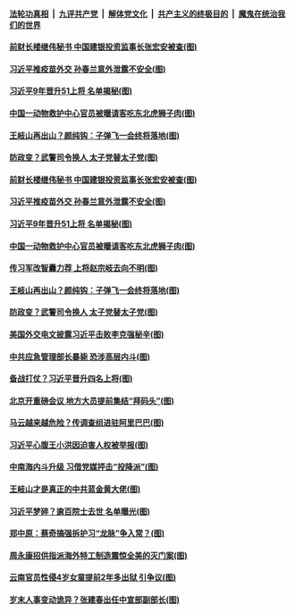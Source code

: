 

####  [法轮功真相](../../../../basic/blob/master/README.md?t=12201431) &nbsp;|&nbsp; [九评共产党](../../../../9ping.md/blob/master/README.md?t=12201431) &nbsp;|&nbsp; [解体党文化](../../../../jtdwh.md/blob/master/README.md?t=12201431)  &nbsp;|&nbsp; [共产主义的终极目的](../../../../gczydzjmd.md/blob/master/README.md?t=12201431) &nbsp;|&nbsp; [魔鬼在统治我们的世界](../../../../mgztzwmdsj.md/blob/master/README.md?t=12201431) 

#### [前财长楼继伟秘书 中国建银投资监事长张宏安被查(图)](../pages/p2/956391.md?t=12201431) 

#### [习近平推疫苗外交 孙春兰意外泄露不安全(图)](../pages/p2/956442.md?t=12201431) 

#### [习近平9年晋升51上将 名单揭秘(图)](../pages/p2/956449.md?t=12201431) 

#### [中国一动物救护中心官员被曝请客吃东北虎狮子肉(图)](../pages/p2/956369.md?t=12201431) 

#### [王岐山再出山？颜纯钩：子弹飞一会终将落地(图)](../pages/p2/956325.md?t=12201431) 

#### [防政变？武警司令换人 太子党替太子党(图)](../pages/p2/956340.md?t=12201431) 

#### [前财长楼继伟秘书 中国建银投资监事长张宏安被查(图)](../pages/p2/956391.md?t=12201431) 

#### [习近平推疫苗外交 孙春兰意外泄露不安全(图)](../pages/p2/956442.md?t=12201431) 

#### [习近平9年晋升51上将 名单揭秘(图)](../pages/p2/956449.md?t=12201431) 

#### [中国一动物救护中心官员被曝请客吃东北虎狮子肉(图)](../pages/p2/956369.md?t=12201431) 

#### [传习军改智囊力荐 上将赵宗岐去向不明(图)](../pages/p2/956392.md?t=12201431) 

#### [王岐山再出山？颜纯钩：子弹飞一会终将落地(图)](../pages/p2/956325.md?t=12201431) 

#### [防政变？武警司令换人 太子党替太子党(图)](../pages/p2/956340.md?t=12201431) 

#### [美国外交电文披露习近平击败李克强秘辛(图)](../pages/p2/956236.md?t=12201431) 

#### [中共应急管理部长暴毙 恐涉高层内斗(图)](../pages/p2/956301.md?t=12201431) 

#### [备战打仗？习近平晋升四名上将(图)](../pages/p2/956281.md?t=12201431) 

#### [北京开重磅会议 地方大员提前集结“拜码头”(图)](../pages/p2/956260.md?t=12201431) 

#### [马云越来越危险？传调查组进驻阿里巴巴(图)](../pages/p2/956220.md?t=12201431) 

#### [习近平心腹王小洪因迫害人权被举报(图)](../pages/p2/956108.md?t=12201431) 

#### [中南海内斗升级 习借党媒抨击“投降派”(图)](../pages/p2/956101.md?t=12201431) 

#### [王岐山才是真正的中共蓝金黄大佬(图)](../pages/p2/955990.md?t=12201431) 

#### [习近平梦碎？逾百院士去世 名单曝光(图)](../pages/p2/956077.md?t=12201431) 

#### [郑中原：蔡奇搞强拆护习“龙脉”争入常？(图)](../pages/p2/956072.md?t=12201431) 

#### [周永康招供指派海外特工制造震惊全美的灭门案(图)](../pages/p2/955995.md?t=12201431) 

#### [云南官员性侵4岁女童提前2年多出狱 引争议(图)](../pages/p2/955989.md?t=12201431) 

#### [岁末人事变动诡异？张建春出任中宣部副部长(图)](../pages/p2/955968.md?t=12201431) 

